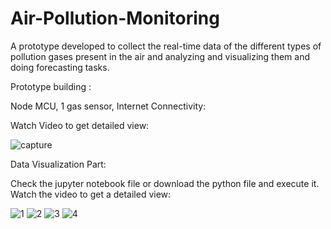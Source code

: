  # Air-Pollution-Monitoring
A prototype developed to collect the real-time data of the different types of pollution gases present in the air and analyzing and visualizing them and doing forecasting tasks.


Prototype building :

Node MCU, 1 gas sensor, Internet Connectivity:

Watch Video to get detailed view:

![capture](https://user-images.githubusercontent.com/24243687/32483907-ead3f76a-c3c3-11e7-99ef-8548a9e276c9.JPG)



Data Visualization Part:

Check the jupyter notebook file or download the python file and execute it. Watch the video to get a detailed view:


![1](https://user-images.githubusercontent.com/24243687/32483460-27ab6da0-c3c2-11e7-9914-3225305ad568.PNG)
![2](https://user-images.githubusercontent.com/24243687/32483467-2bb74680-c3c2-11e7-90ae-d81e7f148cbe.PNG)
![3](https://user-images.githubusercontent.com/24243687/32483468-2c30369e-c3c2-11e7-8419-7cbdf3421558.PNG)
![4](https://user-images.githubusercontent.com/24243687/32483470-2ca4642e-c3c2-11e7-9aaa-c3e00180671f.PNG)
